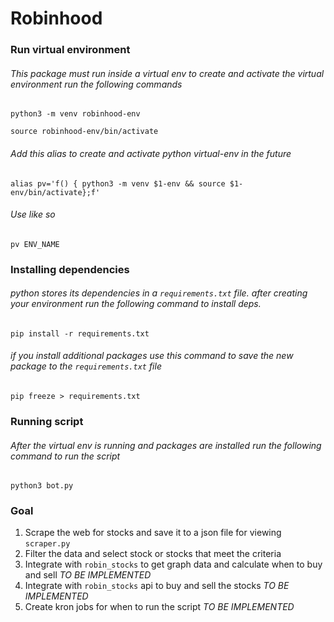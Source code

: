 # Robinhood

### Run virtual environment

###### This package must run inside a virtual env to create and activate the virtual environment run the following commands

`python3 -m venv robinhood-env`

`source robinhood-env/bin/activate`

###### Add this alias to create and activate python virtual-env in the future

`alias pv='f() { python3 -m venv $1-env && source $1-env/bin/activate};f'`

###### Use like so

`pv ENV_NAME`

### Installing dependencies

###### python stores its dependencies in a `requirements.txt` file. after creating your environment run the following command to install deps.

`pip install -r requirements.txt`

###### if you install additional packages use this command to save the new package to the `requirements.txt` file

`pip freeze > requirements.txt`

### Running script

###### After the virtual env is running and packages are installed run the following command to run the script

`python3 bot.py`

### Goal

1. Scrape the web for stocks and save it to a json file for viewing `scraper.py`
2. Filter the data and select stock or stocks that meet the criteria
3. Integrate with `robin_stocks` to get graph data and calculate when to buy and sell _TO BE IMPLEMENTED_
4. Integrate with `robin_stocks` api to buy and sell the stocks _TO BE IMPLEMENTED_
5. Create kron jobs for when to run the script _TO BE IMPLEMENTED_
